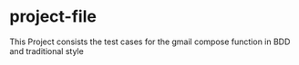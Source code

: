 # project-file
This Project consists the test cases for the gmail compose function in BDD and traditional style
